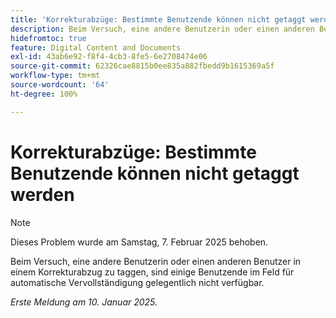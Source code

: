 ```yaml
---
title: 'Korrekturabzüge: Bestimmte Benutzende können nicht getaggt werden'
description: Beim Versuch, eine andere Benutzerin oder einen anderen Benutzer in einem Korrekturabzug zu taggen, sind einige Benutzende im Feld für automatische Vervollständigung gelegentlich nicht verfügbar.
hidefromtoc: true
feature: Digital Content and Documents
exl-id: 43ab6e92-f8f4-4cb3-8fe5-6e2708474e06
source-git-commit: 62326cae8815b0ee835a882fbedd9b1615369a5f
workflow-type: tm+mt
source-wordcount: '64'
ht-degree: 100%

---
```


# Korrekturabzüge: Bestimmte Benutzende können nicht getaggt werden

>[!NOTE]
>
>Dieses Problem wurde am Samstag, 7. Februar 2025 behoben.

Beim Versuch, eine andere Benutzerin oder einen anderen Benutzer in einem Korrekturabzug zu taggen, sind einige Benutzende im Feld für automatische Vervollständigung gelegentlich nicht verfügbar.

_Erste Meldung am 10. Januar 2025._
